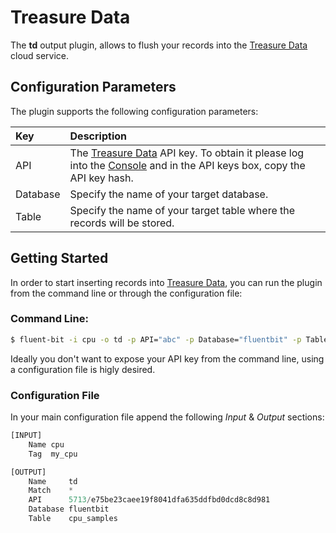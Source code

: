 # Treasure Data

The **td** output plugin, allows to flush your records into the [Treasure Data](http://treasuredata.com) cloud service.

## Configuration Parameters

The plugin supports the following configuration parameters:

| Key | Description |
| :--- | :--- |
| API | The [Treasure Data](http://treasuredata.com) API key. To obtain it please log into the [Console](https://console.treasuredata.com) and in the API keys box, copy the API key hash. |
| Database | Specify the name of your target database. |
| Table | Specify the name of your target table where the records will be stored. |

## Getting Started

In order to start inserting records into [Treasure Data](https://www.treasuredata.com), you can run the plugin from the command line or through the configuration file:

### Command Line:

```bash
$ fluent-bit -i cpu -o td -p API="abc" -p Database="fluentbit" -p Table="cpu_samples"
```

Ideally you don't want to expose your API key from the command line, using a configuration file is higly desired.

### Configuration File

In your main configuration file append the following _Input_ & _Output_ sections:

```python
[INPUT]
    Name cpu
    Tag  my_cpu

[OUTPUT]
    Name     td
    Match    *
    API      5713/e75be23caee19f8041dfa635ddfbd0dcd8c8d981
    Database fluentbit
    Table    cpu_samples
```

